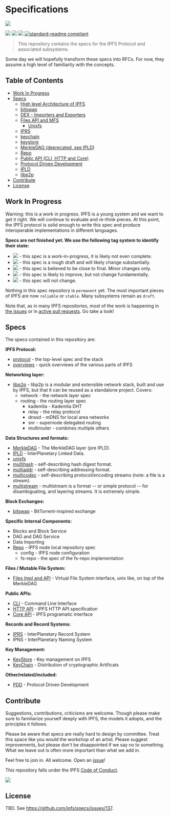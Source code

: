# Specifications

![](media-artifacts/ipfs-splash.png)

[![](https://img.shields.io/badge/made%20by-Protocol%20Labs-blue.svg?style=flat-square)](http://ipn.io)
[![](https://img.shields.io/badge/project-IPFS-blue.svg?style=flat-square)](http://ipfs.io/)
[![](https://img.shields.io/badge/freenode-%23ipfs-blue.svg?style=flat-square)](http://webchat.freenode.net/?channels=%23ipfs)
[![standard-readme compliant](https://img.shields.io/badge/standard--readme-OK-green.svg?style=flat-square)](https://github.com/RichardLitt/standard-readme)

> This repository contains the specs for the IPFS Protocol and associated subsystems.

Some day we will hopefully transform these specs into RFCs. For now, they assume a high level of familiarity with the concepts.

## Table of Contents

- [Work In Progress](#work-in-progress)
- [Specs](#specs)
  - [High level Architecture of IPFS](/architecture)
  - [bitswap](/bitswap)
  - [DEX - Importers and Exporters](/dex)
  - [Files API and MFS](/files)
    - [Unixfs](/unixfs)
  - [IPRS](/iprs)
  - [keychain](/keychain)
  - [keystore](/keystore)
  - [MerkleDAG (deprecated, see IPLD)](/merkledag)
  - [Repo](/repo)
  - [Public API (CLI, HTTP and Core)](/public-api)
  - [Protocol Driven Development](/pdd)
  - [IPLD](https://github.com/ipld/specs)
  - [libp2p](https://github.com/libp2p/specs)
- [Contribute](#contribute)
- [License](#license)

## Work In Progress

Warning: this is a work in progress. IPFS is a young system and we want to get it right. We will continue to evaluate and re-think pieces. At this point, the IPFS protocol is solid enough to write this spec and produce interoperable implementations in different languages.

**Specs are not finished yet. We use the following tag system to identify their state:**

- ![](https://img.shields.io/badge/status-wip-orange.svg?style=flat-square) - this spec is a work-in-progress, it is likely not even complete.
- ![](https://img.shields.io/badge/status-draft-yellow.svg?style=flat-square) - this spec is a rough draft and will likely change substantially.
- ![](https://img.shields.io/badge/status-reliable-green.svg?style=flat-square) - this spec is believed to be close to final. Minor changes only.
- ![](https://img.shields.io/badge/status-stable-brightgreen.svg?style=flat-square) - this spec is likely to improve, but not change fundamentally.
- ![](https://img.shields.io/badge/status-permanent-blue.svg?style=flat-square) - this spec will not change.

Nothing in this spec repository is `permanent` yet. The most important pieces of IPFS are now `reliable` or `stable`. Many subsystems remain as `draft`.

Note that, as in many IPFS repositories, most of the work is happening in [the issues](https://github.com/ipfs/specs/issues/) or in [active pull requests](https://github.com/ipfs/specs/pulls/). Go take a look!

## Specs

The specs contained in this repository are:

**IPFS Protocol:**
- [protocol](/architecture) - the top-level spec and the stack
- [overviews](/overviews) - quick overviews of the various parts of IPFS

**Networking layer:**
- [libp2p](https://github.com/libp2p/spec) - libp2p is a modular and extensible network stack, built and use by IPFS, but that it can be reused as a standalone project. Covers:
  - network - the network layer spec
  - routing - the routing layer spec
    - kademlia - Kademlia DHT
    - relay - the relay protocol
    - dnssd - mDNS for local area networks
    - snr - supernode delegated routing
    - multirouter - combines multiple others

**Data Structures and formats:**
- [MerkleDAG](/merkledag) - The MerkleDAG layer (pre IPLD).
- [IPLD](https://github.com/ipld/spec) - InterPlanetary Linked Data.
- [unixfs](/unixfs)
- [multihash](https://github.com/jbenet/multihash) - self-describing hash digest format.
- [multiaddr](https://github.com/jbenet/multiaddr) - self-describing addressing format.
- [multicodec](https://github.com/jbenet/multicodec) - self-describing protocol/encoding streams (note: a file is a stream).
- [multistream](https://github.com/jbenet/multistream) - multistream is a format -- or simple protocol -- for disambiguating, and layering streams. It is extremely simple.

**Block Exchanges:**
- [bitswap](/bitswap) - BitTorrent-inspired exchange

**Specific Internal Components:**
- Blocks and Block Service
- DAG and DAG Service
- Data Importing
- [Repo](/repo) - IPFS node local repository spec
  - config - IPFS node configuration
  - fs-repo - the spec of the fs-repo implementation

**Files / Mutable File System:**
- [Files Impl and API](/files) - Virtual File System interface, unix like, on top of the MerkleDAG

**Public APIs:**
- [CLI](/public-api/cli) - Command Line Interface
- [HTTP API](https://github.com/ipfs/http-api-spec) - IPFS HTTP API specification
- [Core API](/public-api/core) - IPFS programatic interface

**Records and Record Systems:**
- [IPRS](/iprs-interplanetary-record-system) - InterPlanetary Record System
- IPNS - InterPlanetary Naming System

**Key Management:**
- [KeyStore](/keystore) - Key management on IPFS
- [KeyChain](/keychain) - Distribution of cryptographic Artificats

**Other/related/included:**
- [PDD](/pdd-protocol-driven-development) - Protocol Driven Development

## Contribute

Suggestions, contributions, criticisms are welcome. Though please make sure to familiarize yourself deeply with IPFS, the models it adopts, and the principles it follows.

Please be aware that specs are really hard to design by committee. Treat this space like you would the workshop of an artist. Please suggest improvements, but please don't be disappointed if we say no to something. What we leave out is often more important than what we add in.

Feel free to join in. All welcome. Open an [issue](https://github.com/ipfs/specs/issues)!

This repository falls under the IPFS [Code of Conduct](https://github.com/ipfs/community/blob/master/code-of-conduct.md).

[![](https://cdn.rawgit.com/jbenet/contribute-ipfs-gif/master/img/contribute.gif)](https://github.com/ipfs/community/blob/master/contributing.md)

## License

TBD. See https://github.com/ipfs/specs/issues/137.
